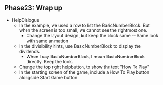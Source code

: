 ## Phase23: Wrap up
- HelpDialogue
    - In the example, we used a row to list the BasicNumberBlock. But when the screen is too small, we cannot see the rightmost one.
        - Change the layout design, but keep the block same -- Same look with same animation
    - In the divisibility hints, use BasicNumberBlock to display the dividends.
        - When I say BasicNumberBlock, I mean BasicNumberBlock directly. Keep the look. 
    - Change the top right helpbutton, to show the text "How To Play"
    - In the starting screen of the game, include a How To Play button alongside Start Game button
